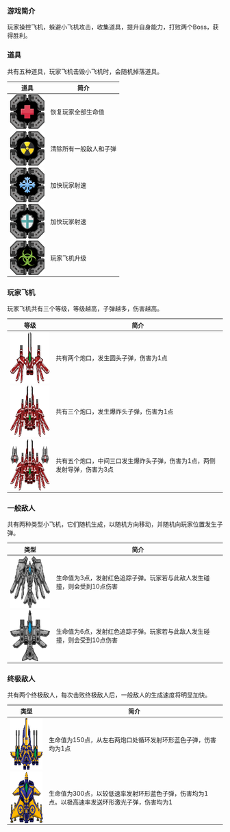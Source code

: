 ### 游戏简介

玩家操控飞机，躲避小飞机攻击，收集道具，提升自身能力，打败两个Boss，获得胜利。

### 道具

共有五种道具，玩家飞机击毁小飞机时，会随机掉落道具。

| 道具 | 简介 |
| ------ | ------ |
| <img src="https://github.com/asqqwwd/AirplaneWarGame/blob/master/img/prop_healthy.png" alt="avatar" width = "80" height = "80" align=center /> | 恢复玩家全部生命值 |
| <img src="https://github.com/asqqwwd/AirplaneWarGame/blob/master/img/prop_bomb.png" alt="avatar" width = "80" height = "80" align=center /> | 清除所有一般敌人和子弹 |
| <img src="https://github.com/asqqwwd/AirplaneWarGame/blob/master/img/prop_firing_speed.png" alt="avatar" width = "80" height = "80" align=center /> | 加快玩家射速 |
| <img src="https://github.com/asqqwwd/AirplaneWarGame/blob/master/img/prop_shield.png" alt="avatar" width = "80" height = "80" align=center /> | 加快玩家射速 |
| <img src="https://github.com/asqqwwd/AirplaneWarGame/blob/master/img/prop_level_up.png" alt="avatar" width = "80" height = "80" align=center /> | 玩家飞机升级 |

### 玩家飞机

玩家飞机共有三个等级，等级越高，子弹越多，伤害越高。

| 等级 | 简介 |
| ------ | ------ |
| <img src="https://github.com/asqqwwd/AirplaneWarGame/blob/master/img/player_level_1.png" alt="avatar" width = "120" height = "120" align=center /> | 共有两个炮口，发生圆头子弹，伤害为1点 |
| <img src="https://github.com/asqqwwd/AirplaneWarGame/blob/master/img/player_level_2.png" alt="avatar" width = "120" height = "120" align=center /> | 共有三个炮口，发生爆炸头子弹，伤害为1点 |
| <img src="https://github.com/asqqwwd/AirplaneWarGame/blob/master/img/player_level_3.png" alt="avatar" width = "120" height = "120" align=center /> | 共有五个炮口，中间三口发生爆炸头子弹，伤害为1点，两侧发射导弹，伤害为3点 |

### 一般敌人

共有两种类型小飞机，它们随机生成，以随机方向移动，并随机向玩家位置发生子弹。

| 类型 | 简介 |
| ------ | ------ |
| <img src="https://github.com/asqqwwd/AirplaneWarGame/blob/master/img/enemy_1.png" alt="avatar" width = "120" height = "120" align=center /> | 生命值为3点，发射红色追踪子弹。玩家若与此敌人发生碰撞，则会受到10点伤害 |
| <img src="https://github.com/asqqwwd/AirplaneWarGame/blob/master/img/enemy_2.png" alt="avatar" width = "120" height = "120" align=center /> | 生命值为6点，发射红色追踪子弹。玩家若与此敌人发生碰撞，则会受到10点伤害 |

### 终极敌人

共有两个终极敌人，每次击败终极敌人后，一般敌人的生成速度将明显加快。

| 类型 | 简介 |
| ------ | ------ |
| <img src="https://github.com/asqqwwd/AirplaneWarGame/blob/master/img/boss_1.png" alt="avatar" width = "120" height = "120" align=center /> | 生命值为150点，从左右两炮口处循环发射环形蓝色子弹，伤害均为1点 |
| <img src="https://github.com/asqqwwd/AirplaneWarGame/blob/master/img/boss_2.png" alt="avatar" width = "120" height = "120" align=center /> | 生命值为300点，以较低速率发射环形蓝色子弹，伤害均为1点。以极高速率发送环形激光子弹，伤害均为1 |

